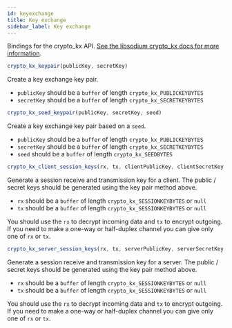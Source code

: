 ```yaml
---
id: keyexchange
title: Key exchange
sidebar_label: Key exchange
---
```


Bindings for the crypto_kx API. [See the libsodium crypto_kx docs for more information](https://download.libsodium.org/doc/key_exchange/).

``` js
crypto_kx_keypair(publicKey, secretKey)
```
Create a key exchange key pair.
* `publicKey` should be a `buffer` of length `crypto_kx_PUBLICKEYBYTES`
* `secretKey` should be a `buffer` of length `crypto_kx_SECRETKEYBYTES`

``` js
crypto_kx_seed_keypair(publicKey, secretKey, seed)
```
Create a key exchange key pair based on a `seed`.
* `publicKey` should be a `buffer` of length `crypto_kx_PUBLICKEYBYTES`
* `secretKey` should be a `buffer` of length `crypto_kx_SECRETKEYBYTES`
* `seed` should be a `buffer` of length `crypto_kx_SEEDBYTES`

``` js
crypto_kx_client_session_keys(rx, tx, clientPublicKey, clientSecretKey, serverPublicKey)
```
Generate a session receive and transmission key for a client. The public / secret keys should be generated using the key pair method above.
* `rx` should be a `buffer` of length `crypto_kx_SESSIONKEYBYTES` or `null`
* `tx` should be a `buffer` of length `crypto_kx_SESSIONKEYBYTES` or `null`

You should use the `rx` to decrypt incoming data and `tx` to encrypt outgoing. If you need to make a one-way or half-duplex channel you can give only one of `rx` or `tx`.

``` js
crypto_kx_server_session_keys(rx, tx, serverPublicKey, serverSecretKey, clientPublicKey)
```
Generate a session receive and transmission key for a server. The public / secret keys should be generated using the key pair method above.

* `rx` should be a `buffer` of length `crypto_kx_SESSIONKEYBYTES` or `null`
* `tx` should be a `buffer` of length `crypto_kx_SESSIONKEYBYTES` or `null`

You should use the `rx` to decrypt incoming data and `tx` to encrypt outgoing. If you need to make a one-way or half-duplex channel you can give only one of `rx` or `tx`.
